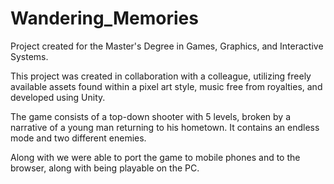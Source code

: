 # Wandering_Memories
Project created for the Master's Degree in Games, Graphics, and Interactive Systems.

This project was created in collaboration with a colleague, utilizing freely available assets found within a pixel art style, music free from royalties, and developed using Unity.

The game consists of a top-down shooter with 5 levels, broken by a narrative of a young man returning to his hometown.
It contains an endless mode and two different enemies.

Along with we were able to port the game to mobile phones and to the browser, along with being playable on the PC.
